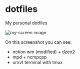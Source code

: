 # dotfiles

My personal dotfiles

![my-screen image][my-screen]

[my-screen]:http://i.imgur.com/GJMapcD.png

On this screenshot you can see:

* notion wm (modified) + dzen2
* mpd + ncmpcpp
* urxvt terminal with tmux
